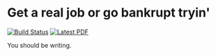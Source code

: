 Get a real job or go bankrupt tryin'
====================================

[![Build Status](https://travis-ci.org/andycasey/tenure.svg?branch=master)](https://travis-ci.org/andycasey/tenure) [![Latest PDF](https://img.shields.io/badge/PDF-latest-orange.svg)](https://github.com/andycasey/tenure/blob/master-pdf/article/ms.pdf)

You should be writing.
